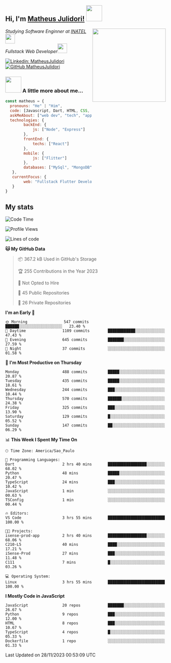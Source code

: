 <h2> Hi, I'm <a href="https://matheusjulidori.github.io" target="_blank">Matheus Julidori!</a> <img src="https://media.giphy.com/media/12oufCB0MyZ1Go/giphy.gif" width="50"></h2>
<img align='right' src="https://media.giphy.com/media/3oKIPnAiaMCws8nOsE/giphy.gif" width="230" height="auto">
<p><em>Studying Software Enginner at <a href="http://www.inatel.br" target="_blank">INATEL</a><img src="https://media.giphy.com/media/fYSnHlufseco8Fh93Z/giphy.gif" width="30"></br>
  Fullstack Web Developer<img src="https://media.giphy.com/media/WUlplcMpOCEmTGBtBW/giphy.gif" width="30">
</em></p>

[![Linkedin: MatheusJulidori](https://img.shields.io/badge/-MatheusJulidori-blue?style=flat-square&logo=Linkedin&logoColor=white&link=https://www.linkedin.com/in/MatheusJulidori/)](https://www.linkedin.com/in/MatheusJulidori/)
[![GitHub MatheusJulidori](https://img.shields.io/github/followers/matheusjulidori?label=follow&style=social)](https://github.com/MatheusJulidori)


### <img src="https://media.giphy.com/media/VgCDAzcKvsR6OM0uWg/giphy.gif" width="50"> A little more about me...  

```javascript
const matheus = {
  pronouns: "He" | "Him",
  code: [Javascript, Dart, HTML, CSS, Python, Java, C++],
  askMeAbout: ["web dev", "tech", "app dev", "games"],
  technologies: {
        backEnd: {
            js: ["Node", "Express"]
        },
        frontEnd: {
            techs: ["React"]
        },
        mobile: {
            js: ["Flitter"]
        },
        databases: ["MySql", "MongoDB","PostgreSQL","MariaDB"],
   },
   currentFocus: {
        web: "Fullstack Flutter Development"
   }
}
```
<h2>My stats</h2>

<!--START_SECTION:waka-->
![Code Time](http://img.shields.io/badge/Code%20Time-400%20hrs%2010%20mins-blue)

![Profile Views](http://img.shields.io/badge/Profile%20Views-7-blue)

![Lines of code](https://img.shields.io/badge/From%20Hello%20World%20I%27ve%20Written-7.1%20million%20lines%20of%20code-blue)

**🐱 My GitHub Data** 

> 📦 367.2 kB Used in GitHub's Storage 
 > 
> 🏆 255 Contributions in the Year 2023
 > 
> 🚫 Not Opted to Hire
 > 
> 📜 45 Public Repositories 
 > 
> 🔑 26 Private Repositories 
 > 
**I'm an Early 🐤** 

```text
🌞 Morning                547 commits         ██████░░░░░░░░░░░░░░░░░░░   23.40 % 
🌆 Daytime                1109 commits        ████████████░░░░░░░░░░░░░   47.43 % 
🌃 Evening                645 commits         ███████░░░░░░░░░░░░░░░░░░   27.59 % 
🌙 Night                  37 commits          ░░░░░░░░░░░░░░░░░░░░░░░░░   01.58 % 
```
📅 **I'm Most Productive on Thursday** 

```text
Monday                   488 commits         █████░░░░░░░░░░░░░░░░░░░░   20.87 % 
Tuesday                  435 commits         █████░░░░░░░░░░░░░░░░░░░░   18.61 % 
Wednesday                244 commits         ███░░░░░░░░░░░░░░░░░░░░░░   10.44 % 
Thursday                 570 commits         ██████░░░░░░░░░░░░░░░░░░░   24.38 % 
Friday                   325 commits         ███░░░░░░░░░░░░░░░░░░░░░░   13.90 % 
Saturday                 129 commits         █░░░░░░░░░░░░░░░░░░░░░░░░   05.52 % 
Sunday                   147 commits         ██░░░░░░░░░░░░░░░░░░░░░░░   06.29 % 
```


📊 **This Week I Spent My Time On** 

```text
🕑︎ Time Zone: America/Sao_Paulo

💬 Programming Languages: 
Dart                     2 hrs 40 mins       █████████████████░░░░░░░░   68.02 % 
Python                   48 mins             █████░░░░░░░░░░░░░░░░░░░░   20.47 % 
TypeScript               24 mins             ███░░░░░░░░░░░░░░░░░░░░░░   10.42 % 
JavaScript               1 min               ░░░░░░░░░░░░░░░░░░░░░░░░░   00.63 % 
TSConfig                 1 min               ░░░░░░░░░░░░░░░░░░░░░░░░░   00.44 % 

🔥 Editors: 
VS Code                  3 hrs 55 mins       █████████████████████████   100.00 % 

🐱‍💻 Projects: 
isense-prod-app          2 hrs 40 mins       █████████████████░░░░░░░░   68.06 % 
C210-L5                  40 mins             ████░░░░░░░░░░░░░░░░░░░░░   17.21 % 
iSense-Prod              27 mins             ███░░░░░░░░░░░░░░░░░░░░░░   11.48 % 
C111                     7 mins              █░░░░░░░░░░░░░░░░░░░░░░░░   03.26 % 

💻 Operating System: 
Linux                    3 hrs 55 mins       █████████████████████████   100.00 % 
```

**I Mostly Code in JavaScript** 

```text
JavaScript               20 repos            ███████░░░░░░░░░░░░░░░░░░   26.67 % 
Python                   9 repos             ███░░░░░░░░░░░░░░░░░░░░░░   12.00 % 
HTML                     8 repos             ███░░░░░░░░░░░░░░░░░░░░░░   10.67 % 
TypeScript               4 repos             █░░░░░░░░░░░░░░░░░░░░░░░░   05.33 % 
Dockerfile               1 repo              ░░░░░░░░░░░░░░░░░░░░░░░░░   01.33 % 
```




 Last Updated on 28/11/2023 00:53:09 UTC
<!--END_SECTION:waka-->
